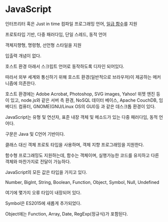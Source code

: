 # JavaScript
인터프리터 혹은 Just in time 컴파일 프로그래밍 언어, [일급 함수](First-class_Citizen.md)를 지원

프로토타입 기반, 다중 패러다임, 단일 스레드, 동적 언어

객체지향형, 명령형, 선언형 스타일을 지원

입출력 개념이 없다.

호스트 환경 아래서 스크립트 언어로 동작하도록 디자인 되어있다.

따라서 외부 세계와 통신하기 위해 호스트 환경(일반적으로 브라우저)이 제공하는 메커니즘에 의존한다.

호스트 환경에는 Adobe Acrobat, Photoshop, SVG images, Yahoo! 위젯 엔진 등이 있고, node.js와 같은 서버 측 환경, NoSQL 데이터 베이스, Apache CouchDB, 임베디드 컴퓨터, GNOME(GNU/Linux OS의 GUI)등 과 같은 데스크톱 환경이 있다.


JavaScript는 유형 및 연산자, 표준 내장 객체 및 메소드가 있는 다중 패러다임, 동적 언어다.


구문은 Java 및 C언어 기반이다.


클래스 대신 객체 프로토 타입을 사용하며, 객체 지향 프로그래밍을 지원한다.

함수형 프로그래밍도 지원하는데, 함수는 객체이며, 실행가능한 코드를 유지하고 다른 객체와 마찬가지로 전달이 가능하다.


JavaScript의 모든 값은 타입을 가지고 있다.

Number, BigInt, String, Boolean, Function, Object, Symbol, Null, Undefined

여기에 몇가지 오류 타입이 내장되어 있다.

Symbol은 ES2015에 새롭게 추가되었다.

Object에는 Function, Array, Date, RegExp(정규식)가 포함된다.

